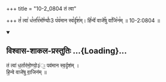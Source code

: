 +++
title = "10-2_0804 तं त्वा"

+++
तं꣡ त्वा꣢ ध꣣र्त्ता꣡र꣢मो꣣ण्योः꣢3 प꣡व꣢मान स्व꣣र्दृ꣡श꣢म्। हि꣣न्वे꣡ वाजे꣢꣯षु वा꣣जि꣡न꣢म् ॥ 10-2:0804 ॥

<div class="js_include" newlevelforh1="2" title="विश्वास-शाकल-प्रस्तुतिः" unfilled url="/vedAH_Rk/shAkalam/saMhitA/vishvAsa-prastutiH/09/065/11_taM_tvA.md">
<details open><summary><h2>विश्वास-शाकल-प्रस्तुतिः ...{Loading}...</h2></summary>


तं त्वा॑ ध॒र्तार॑मो॒ण्यो॒३॑ः॒ पव॑मान स्व॒र्दृश॑म् ।  
हि॒न्वे वाजे॑षु वा॒जिन॑म् ॥

</details>
</div>